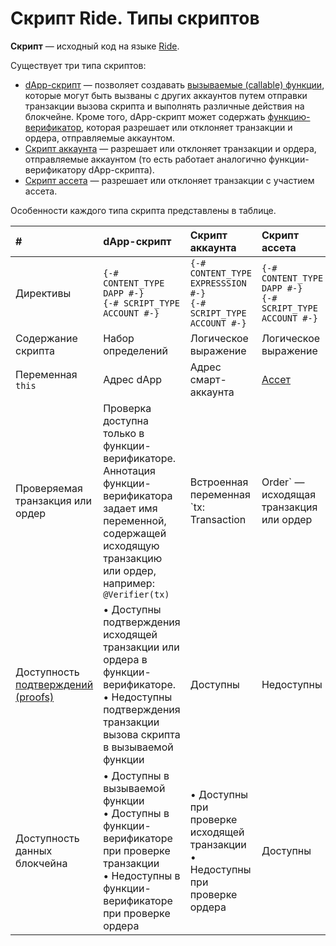 # Скрипт Ride. Типы скриптов

**Скрипт** — исходный код на языке [Ride](/ru/ride/).

Существует три типа скриптов:

* [dApp-скрипт](/ru/ride/script/script-types/dapp-script) — позволяет создавать [вызываемые (сallable) функции](/ru/ride/functions/callable-function), которые могут быть вызваны с других аккаунтов путем отправки транзакции вызова скрипта и выполнять различные действия на блокчейне. Кроме того, dApp-скрипт может содержать [функцию-верификатор](/ru/ride/functions/verifier-function), которая разрешает или отклоняет транзакции и ордера, отправляемые аккаунтом.
* [Скрипт аккаунта](/ru/ride/script/script-types/account-script) — разрешает или отклоняет транзакции и ордера, отправляемые аккаунтом (то есть работает аналогично функции-верификатору dApp-скрипта).
* [Скрипт ассета](/ru/ride/script/script-types/asset-script) — разрешает или отклоняет транзакции с участием ассета.

Особенности каждого типа скрипта представлены в таблице.

| # | dApp-скрипт | Скрипт аккаунта | Скрипт ассета |
| :--- | :--- | :--- | :--- |
| Директивы | `{-# CONTENT_TYPE DAPP #-}`<br>`{-# SCRIPT_TYPE ACCOUNT #-}` | `{-# CONTENT_TYPE EXPRESSSION #-}`<br>`{-# SCRIPT_TYPE ACCOUNT #-}` | `{-# CONTENT_TYPE DAPP #-}`<br>`{-# SCRIPT_TYPE ACCOUNT #-}` |
| Содержание скрипта | Набор определений | Логическое выражение | Логическое выражение |
| Переменная `this` | Адрес dApp | Адрес смарт-аккаунта | [Ассет](/ru/ride/structures/common-structures/asset) |
| Проверяемая транзакция или ордер | Проверка доступна только в функции-верификаторе. Аннотация функции-верификатора задает имя переменной, содержащей исходящую транзакцию или ордер, например: `@Verifier(tx)` | Встроенная переменная `tx: Transaction|Order` — исходящая транзакция или ордер | Встроенная переменная `tx:`&nbsp;`Transaction` — транзакция с участием ассета.<br>Проверка ордера недоступна |
| Доступность [подтверждений (proofs)](/ru/blockchain/transaction/transaction-proof) | • Доступны подтверждения исходящей транзакции или ордера в функции-верификаторе.<br>• Недоступны подтверждения транзакции вызова скрипта в вызываемой функции | Доступны | Недоступны |
| Доступность данных блокчейна | • Доступны в вызываемой функции<br>• Доступны в функции-верификаторе при проверке транзакции<br>• Недоступны в функции-верификаторе при проверке ордера | • Доступны при проверке исходящей транзакции<br>• Недоступны при проверке ордера | Доступны |
